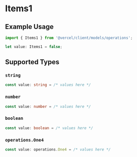 # Items1

## Example Usage

```typescript
import { Items1 } from '@vercel/client/models/operations';

let value: Items1 = false;
```

## Supported Types

### `string`

```typescript
const value: string = /* values here */
```

### `number`

```typescript
const value: number = /* values here */
```

### `boolean`

```typescript
const value: boolean = /* values here */
```

### `operations.One4`

```typescript
const value: operations.One4 = /* values here */
```
